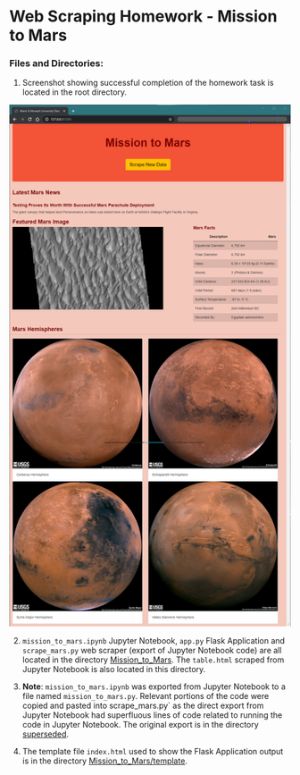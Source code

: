 # Web Scraping Homework - Mission to Mars

### Files and Directories:

1. Screenshot showing successful completion of the homework task is located in the root directory.

![Index.html output using flask app](index_screenshot.png)

2. `mission_to_mars.ipynb` Jupyter Notebook, `app.py` Flask Application and `scrape_mars.py` web scraper (export of Jupyter Notebook code) are all located in the directory [Mission_to_Mars](/Mission_to_Mars). The `table.html` scraped from Jupyter Notebook is also located in this directory.

3. **Note**: `mission_to_mars.ipynb` was exported from Jupyter Notebook to a file named `mission_to_mars.py`. Relevant portions of the code were copied and pasted into scrape_mars.py` as the direct export from Jupyter Notebook had superfluous lines of code related to running the code in Jupyter Notebook. The original export is in the directory [superseded](/Mission_to_Mars/superseded).

4. The template file `index.html` used to show the Flask Application output is in the directory [Mission_to_Mars/template](/Mission_to_Mars/template).